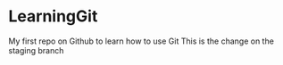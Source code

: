 # LearningGit
My first repo on Github to learn how to use Git
This is the change on the staging branch
